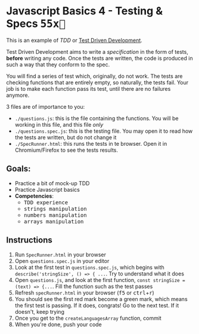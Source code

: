 # Javascript Basics 4 - Testing & Specs <kbd>55x🔑</kbd>

This is an example of *TDD* or [Test Driven Development](https://en.wikipedia.org/wiki/Test-driven_development).

Test Driven Development aims to write a *specification* in the form of tests, **before** writing any code.
Once the tests are written, the code is produced in such a way that they conform to the spec.

You will find a series of test which, originally, do not work. The tests are checking functions that are entirely empty, so naturally, the tests fail. Your job is to make each function pass its test, until there are no failures anymore.

3 files are of importance to you:

- `./questions.js`: this is the file containing the functions. You will be working in this file, and this file *only*
- `./questions.spec.js`: this is the testing file. You may open it to read how the tests are written, but do not change it
- `./SpecRunner.html`: this runs the tests in te browser. Open it in Chromium/Firefox to see the tests results.

## Goals:

- Practice a bit of mock-up TDD
- Practice Javascript basics
- **Competencies**:
  - <kbd>TDD experience</kbd>
  - <kbd>strings manipulation</kbd>
  - <kbd>numbers manipulation</kbd>
  - <kbd>arrays manipulation</kbd>

## Instructions


1. Run `SpecRunner.html` in your browser
2. Open `questions.spec.js` in your editor
3. Look at the first test in `questions.spec.js`, which begins with `describe('stringSize', () => { ...`. Try to understand what it does
4. Open `questions.js`, and look at the first function, `const stringSize = (text) => {...`. Fill the function such as the test passes
5. Refresh `specRunner.html` in your browser (<kbd>f5</kbd> or <kbd>ctrl</kbd>+<kbd>r</kbd>)
6. You should see the first red mark become a green mark, which means the first test is passing. If it does, congrats! Go to the next test. If it doesn't, keep trying
7. Once you get to the `createLanguagesArray` function, commit
8. When you're done, push your code
